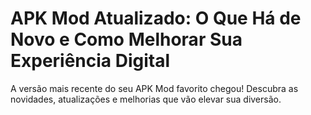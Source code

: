 # APK Mod Atualizado: O Que Há de Novo e Como Melhorar Sua Experiência Digital

A versão mais recente do seu APK Mod favorito chegou! Descubra as novidades, atualizações e melhorias que vão elevar sua diversão.

